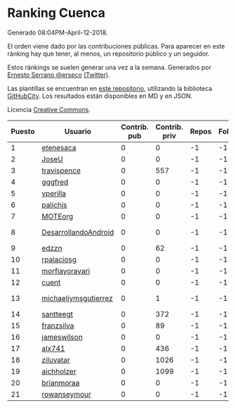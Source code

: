 # Ranking Cuenca

Generado 08:04PM-April-12-2018.

El orden viene dado por las contribuciones públicas. Para aparecer en este ránking hay que tener, al menos, un repositorio público y un seguidor.

Estos ránkings se suelen generar una vez a la semana. Generados por [Ernesto Serrano @erseco](https://github.com/erseco/) [(Twitter)](https://twitter.com/erseco).

Las plantillas se encuentran en [este repositorio](https://github.com/iblancasa/GH-Spanish-Ranking), utilizando la biblioteca [GitHubCity](https://github.com/iblancasa/GitHubCity). Los resultados están disponibles en MD y en JSON.

Licencia [Creative Commons](https://creativecommons.org/licenses/by/4.0/).

| Puesto   |  Usuario  | Contrib. pub | Contrib. priv |Repos| Followers | Desde |  Avatar  |
|----------|-----------|--------------|---------------|-----|-----------|-------|----------|
|1|[etenesaca](https://github.com/etenesaca)|0|0|-1|-1||![etenesaca]()|
|2|[JoseU](https://github.com/JoseU)|0|0|-1|-1||![JoseU]()|
|3|[travispence](https://github.com/travispence)|0|557|-1|-1||![travispence]()|
|4|[gggfred](https://github.com/gggfred)|0|0|-1|-1||![gggfred]()|
|5|[vperilla](https://github.com/vperilla)|0|0|-1|-1||![vperilla]()|
|6|[palichis](https://github.com/palichis)|0|0|-1|-1||![palichis]()|
|7|[MOTEorg](https://github.com/MOTEorg)|0|0|-1|-1||![MOTEorg]()|
|8|[DesarrollandoAndroid](https://github.com/DesarrollandoAndroid)|0|0|-1|-1||![DesarrollandoAndroid]()|
|9|[edzzn](https://github.com/edzzn)|0|62|-1|-1||![edzzn]()|
|10|[rpalaciosg](https://github.com/rpalaciosg)|0|0|-1|-1||![rpalaciosg]()|
|11|[morfiayorayari](https://github.com/morfiayorayari)|0|0|-1|-1||![morfiayorayari]()|
|12|[cuent](https://github.com/cuent)|0|0|-1|-1||![cuent]()|
|13|[michaeljymsgutierrez](https://github.com/michaeljymsgutierrez)|0|1|-1|-1||![michaeljymsgutierrez]()|
|14|[santteegt](https://github.com/santteegt)|0|372|-1|-1||![santteegt]()|
|15|[franzsilva](https://github.com/franzsilva)|0|89|-1|-1||![franzsilva]()|
|16|[jameswilson](https://github.com/jameswilson)|0|0|-1|-1||![jameswilson]()|
|17|[alx741](https://github.com/alx741)|0|436|-1|-1||![alx741]()|
|18|[ziluvatar](https://github.com/ziluvatar)|0|1026|-1|-1||![ziluvatar]()|
|19|[aichholzer](https://github.com/aichholzer)|0|1099|-1|-1||![aichholzer]()|
|20|[brianmoraa](https://github.com/brianmoraa)|0|0|-1|-1||![brianmoraa]()|
|21|[rowanseymour](https://github.com/rowanseymour)|0|0|-1|-1||![rowanseymour]()|
